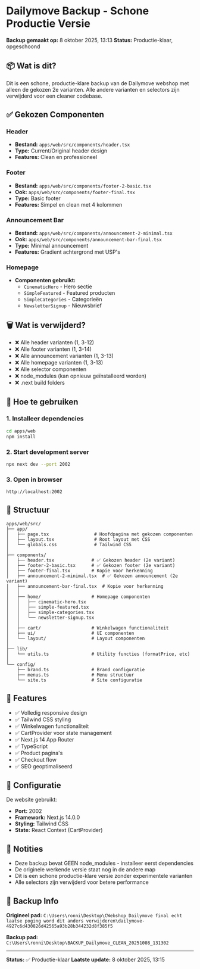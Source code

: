 # Dailymove Backup - Schone Productie Versie

**Backup gemaakt op:** 8 oktober 2025, 13:13
**Status:** Productie-klaar, opgeschoond

## 📦 Wat is dit?

Dit is een schone, productie-klare backup van de Dailymove webshop met alleen de gekozen 2e varianten. Alle andere varianten en selectors zijn verwijderd voor een cleaner codebase.

## ✅ Gekozen Componenten

### Header
- **Bestand:** `apps/web/src/components/header.tsx`
- **Type:** Current/Original header design
- **Features:** Clean en professioneel

### Footer  
- **Bestand:** `apps/web/src/components/footer-2-basic.tsx`
- **Ook:** `apps/web/src/components/footer-final.tsx`
- **Type:** Basic footer
- **Features:** Simpel en clean met 4 kolommen

### Announcement Bar
- **Bestand:** `apps/web/src/components/announcement-2-minimal.tsx`  
- **Ook:** `apps/web/src/components/announcement-bar-final.tsx`
- **Type:** Minimal announcement
- **Features:** Gradient achtergrond met USP's

### Homepage
- **Componenten gebruikt:**
  - `CinematicHero` - Hero sectie
  - `SimpleFeatured` - Featured producten
  - `SimpleCategories` - Categorieën
  - `NewsletterSignup` - Nieuwsbrief

## 🗑️ Wat is verwijderd?

- ❌ Alle header varianten (1, 3-12)
- ❌ Alle footer varianten (1, 3-14)
- ❌ Alle announcement varianten (1, 3-13)
- ❌ Alle homepage varianten (1, 3-13)
- ❌ Alle selector componenten
- ❌ node_modules (kan opnieuw geïnstalleerd worden)
- ❌ .next build folders

## 🚀 Hoe te gebruiken

### 1. Installeer dependencies
```bash
cd apps/web
npm install
```

### 2. Start development server
```bash
npx next dev --port 2002
```

### 3. Open in browser
```
http://localhost:2002
```

## 📁 Structuur

```
apps/web/src/
├── app/
│   ├── page.tsx                 # Hoofdpagina met gekozen componenten
│   ├── layout.tsx               # Root layout met CSS
│   └── globals.css              # Tailwind CSS
│
├── components/
│   ├── header.tsx              # ✅ Gekozen header (2e variant)
│   ├── footer-2-basic.tsx      # ✅ Gekozen footer (2e variant)
│   ├── footer-final.tsx        # Kopie voor herkenning
│   ├── announcement-2-minimal.tsx  # ✅ Gekozen announcement (2e variant)
│   ├── announcement-bar-final.tsx  # Kopie voor herkenning
│   │
│   ├── home/                   # Homepage componenten
│   │   ├── cinematic-hero.tsx
│   │   ├── simple-featured.tsx
│   │   ├── simple-categories.tsx
│   │   └── newsletter-signup.tsx
│   │
│   ├── cart/                   # Winkelwagen functionaliteit
│   ├── ui/                     # UI componenten
│   └── layout/                 # Layout componenten
│
├── lib/
│   └── utils.ts                # Utility functies (formatPrice, etc)
│
└── config/
    ├── brand.ts                # Brand configuratie
    ├── menus.ts                # Menu structuur
    └── site.ts                 # Site configuratie
```

## 🎨 Features

- ✅ Volledig responsive design
- ✅ Tailwind CSS styling
- ✅ Winkelwagen functionaliteit
- ✅ CartProvider voor state management
- ✅ Next.js 14 App Router
- ✅ TypeScript
- ✅ Product pagina's
- ✅ Checkout flow
- ✅ SEO geoptimaliseerd

## 🔧 Configuratie

De website gebruikt:
- **Port:** 2002
- **Framework:** Next.js 14.0.0
- **Styling:** Tailwind CSS
- **State:** React Context (CartProvider)

## 📝 Notities

- Deze backup bevat GEEN node_modules - installeer eerst dependencies
- De originele werkende versie staat nog in de andere map
- Dit is een schone productie-klare versie zonder experimentele varianten
- Alle selectors zijn verwijderd voor betere performance

## 💾 Backup Info

**Origineel pad:** `C:\Users\ronni\Desktop\CWebshop Dailymove final echt laatse poging word dit anders verwijderen\dailymove-4927c6d430826d42565a93b28b344232d8f385f5`

**Backup pad:** `C:\Users\ronni\Desktop\BACKUP_Dailymove_CLEAN_20251008_131302`

---

**Status:** ✅ Productie-klaar
**Laatste update:** 8 oktober 2025, 13:15

